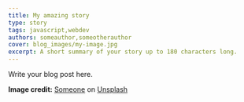 ```yaml
---
title: My amazing story
type: story
tags: javascript,webdev
authors: someauthor,someotherauthor
cover: blog_images/my-image.jpg
excerpt: A short summary of your story up to 180 characters long.
---
```


Write your blog post here.

**Image credit:** [Someone](https://unsplash.com/...?utm_source=unsplash&utm_medium=referral&utm_content=creditCopyText) on [Unsplash](https://unsplash.com?utm_source=unsplash&utm_medium=referral&utm_content=creditCopyText)
